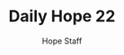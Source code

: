 ---
image: /assets/img/daily-hope-default-artwork.png
title: Daily Hope 22
number: 22
categories:
  - Daily Hope
author: Hope Staff
notes: Daily Hope 22
embed: >-
  <iframe style="border-radius:12px" src="https://open.spotify.com/embed/episode/1MCBsahPXEzORqyEGaERjC?utm_source=generator" width="100%" height="152" frameBorder="0" allowfullscreen="" allow="autoplay; clipboard-write; encrypted-media; fullscreen; picture-in-picture" loading="lazy"></iframe>
---